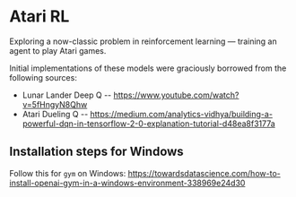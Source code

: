 # Atari RL
Exploring a now-classic problem in reinforcement learning — training an agent to play Atari games.

Initial implementations of these models were graciously borrowed from the following sources:
* Lunar Lander Deep Q -- https://www.youtube.com/watch?v=5fHngyN8Qhw
* Atari Dueling Q -- https://medium.com/analytics-vidhya/building-a-powerful-dqn-in-tensorflow-2-0-explanation-tutorial-d48ea8f3177a

## Installation steps for Windows
Follow this for `gym` on Windows: https://towardsdatascience.com/how-to-install-openai-gym-in-a-windows-environment-338969e24d30
